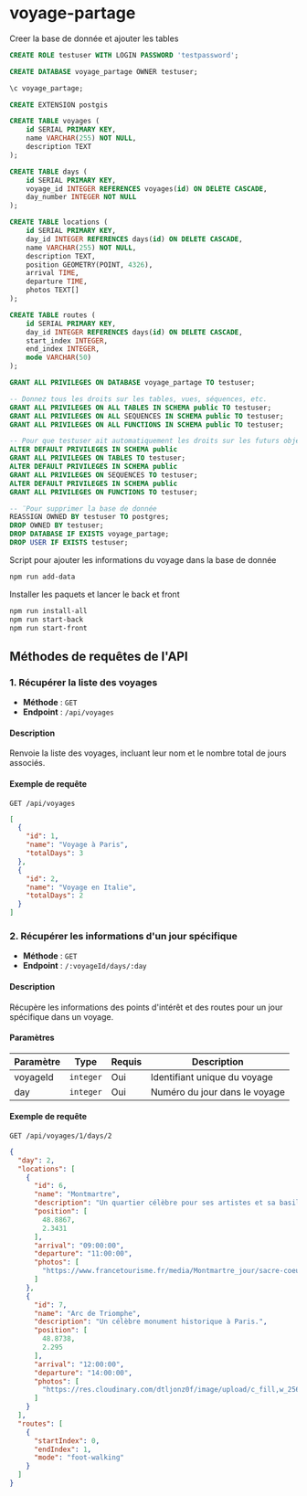 # voyage-partage

Creer la base de donnée et ajouter les tables
```sql
CREATE ROLE testuser WITH LOGIN PASSWORD 'testpassword';

CREATE DATABASE voyage_partage OWNER testuser;

\c voyage_partage;

CREATE EXTENSION postgis

CREATE TABLE voyages (
    id SERIAL PRIMARY KEY,
    name VARCHAR(255) NOT NULL,
    description TEXT
);

CREATE TABLE days (
    id SERIAL PRIMARY KEY,
    voyage_id INTEGER REFERENCES voyages(id) ON DELETE CASCADE,
    day_number INTEGER NOT NULL
);

CREATE TABLE locations (
    id SERIAL PRIMARY KEY,
    day_id INTEGER REFERENCES days(id) ON DELETE CASCADE,
    name VARCHAR(255) NOT NULL,
    description TEXT,
    position GEOMETRY(POINT, 4326),
    arrival TIME,
    departure TIME,
    photos TEXT[]
);

CREATE TABLE routes (
    id SERIAL PRIMARY KEY,
    day_id INTEGER REFERENCES days(id) ON DELETE CASCADE,
    start_index INTEGER,
    end_index INTEGER,
    mode VARCHAR(50)
);

GRANT ALL PRIVILEGES ON DATABASE voyage_partage TO testuser;

-- Donnez tous les droits sur les tables, vues, séquences, etc.
GRANT ALL PRIVILEGES ON ALL TABLES IN SCHEMA public TO testuser;
GRANT ALL PRIVILEGES ON ALL SEQUENCES IN SCHEMA public TO testuser;
GRANT ALL PRIVILEGES ON ALL FUNCTIONS IN SCHEMA public TO testuser;

-- Pour que testuser ait automatiquement les droits sur les futurs objets
ALTER DEFAULT PRIVILEGES IN SCHEMA public
GRANT ALL PRIVILEGES ON TABLES TO testuser;
ALTER DEFAULT PRIVILEGES IN SCHEMA public
GRANT ALL PRIVILEGES ON SEQUENCES TO testuser;
ALTER DEFAULT PRIVILEGES IN SCHEMA public
GRANT ALL PRIVILEGES ON FUNCTIONS TO testuser;

-- ¨Pour supprimer la base de donnée
REASSIGN OWNED BY testuser TO postgres;
DROP OWNED BY testuser;
DROP DATABASE IF EXISTS voyage_partage;
DROP USER IF EXISTS testuser;
```

Script pour ajouter les informations du voyage dans la base de donnée

```bash
npm run add-data
```

Installer les paquets et lancer le back et front
```bash
npm run install-all
npm run start-back
npm run start-front
```


## **Méthodes de requêtes de l'API**

### **1. Récupérer la liste des voyages**
- **Méthode** : `GET`
- **Endpoint** : `/api/voyages`

#### **Description**
Renvoie la liste des voyages, incluant leur nom et le nombre total de jours associés.

#### **Exemple de requête**
```
GET /api/voyages
```
```json
[
  {
    "id": 1,
    "name": "Voyage à Paris",
    "totalDays": 3
  },
  {
    "id": 2,
    "name": "Voyage en Italie",
    "totalDays": 2
  }
]
```

### **2. Récupérer les informations d'un jour spécifique**
- **Méthode** : `GET`
- **Endpoint** : `/:voyageId/days/:day`
  
#### **Description**
Récupère les informations des points d'intérêt et des routes pour un jour spécifique dans un voyage.

#### **Paramètres**
| Paramètre   | Type      | Requis | Description                             |
|-------------|-----------|--------|-----------------------------------------|
| voyageId    | `integer` | Oui    | Identifiant unique du voyage            |
| day         | `integer` | Oui    | Numéro du jour dans le voyage           |

#### **Exemple de requête**
```
GET /api/voyages/1/days/2
```
```json
{
  "day": 2,
  "locations": [
    {
      "id": 6,
      "name": "Montmartre",
      "description": "Un quartier célèbre pour ses artistes et sa basilique.",
      "position": [
        48.8867,
        2.3431
      ],
      "arrival": "09:00:00",
      "departure": "11:00:00",
      "photos": [
        "https://www.francetourisme.fr/media/Montmartre_jour/sacre-coeur-jour-escaliers.jpg"
      ]
    },
    {
      "id": 7,
      "name": "Arc de Triomphe",
      "description": "Un célèbre monument historique à Paris.",
      "position": [
        48.8738,
        2.295
      ],
      "arrival": "12:00:00",
      "departure": "14:00:00",
      "photos": [
        "https://res.cloudinary.com/dtljonz0f/image/upload/c_fill,w_256,h_256,g_auto/f_auto/q_auto/v1/gc-v1/paris/Sans%20titre%20(37)?_a=BAVARSAP0g"
      ]
    }
  ],
  "routes": [
    {
      "startIndex": 0,
      "endIndex": 1,
      "mode": "foot-walking"
    }
  ]
}
```
